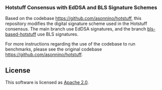 <h3>Hotstuff Consensus with EdDSA and BLS Signature Schemes</h3>

Based on the codebase https://github.com/asonnino/hotstuff, this repository modifies the digital signature scheme used in the Hotstuff consensus. The main branch use EdDSA signatures, and the branch <a href="https://github.com/radiken/hotstuff-digital-signature-benchmarking/tree/bls-based-hotstuff">bls-based-hotstuff</a> use BLS signatures. 

For more instructions regarding the use of the codebase to run benchmarks, please see the original codebase https://github.com/asonnino/hotstuff.

## License
This software is licensed as [Apache 2.0](LICENSE).
